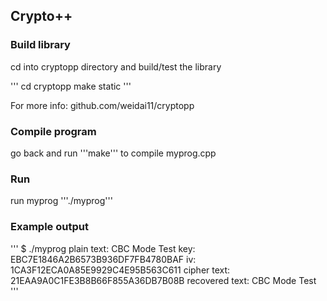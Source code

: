## Crypto++
### Build library
cd into cryptopp directory and build/test the library

'''
cd cryptopp 
make static
'''

For more info: github.com/weidai11/cryptopp
### Compile program
go back and run '''make''' to compile myprog.cpp
### Run
run myprog
'''./myprog'''
### Example output
'''
$ ./myprog
plain text: CBC Mode Test
key: EBC7E1846A2B6573B936DF7FB4780BAF
iv: 1CA3F12ECA0A85E9929C4E95B563C611
cipher text: 21EAA9A0C1FE3B8B66F855A36DB7B08B
recovered text: CBC Mode Test
'''
